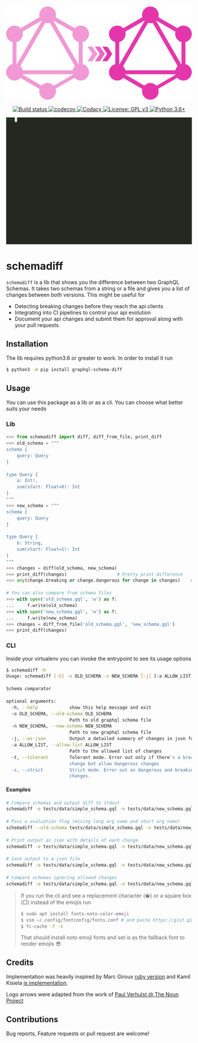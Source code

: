 <p align="center">
  <img src="https://raw.githubusercontent.com/Ambro17/graphql-schema-diff/master/images/logo.svg?sanitize=true" title="Logo">
</p>
<p align="center">
    <a href="https://travis-ci.com/Ambro17/graphql-schema-diff">
        <img alt="Build status" src="https://travis-ci.com/Ambro17/graphql-schema-diff.svg?branch=master">
    </a>
    <a href="https://codecov.io/gh/Ambro17/graphql-schema-diff">
        <img alt="codecov" src="https://codecov.io/gh/Ambro17/graphql-schema-diff/branch/master/graph/badge.svg">
    </a>
    <a href="https://www.codacy.com/manual/Ambro17/graphql-schema-diff?utm_source=github.com&amp;utm_medium=referral&amp;utm_content=Ambro17/graphql-schema-diff&amp;utm_campaign=Badge_Grade">
        <img alt="Codacy" src="https://api.codacy.com/project/badge/Grade/4e998e6c1f71468a93d0a34a41b554bb">
    </a>
    <a href="https://www.gnu.org/licenses/gpl-3.0">
        <img alt="License: GPL v3" src="https://img.shields.io/badge/License-GPLv3-blue.svg">
    </a>
    <a href="https://www.python.org/downloads/release/python-360/">
        <img alt="Python 3.6+" src="https://img.shields.io/badge/Python-3.6+-blue.svg">
    </a>
</p>
<p align="center">
  <img src="https://raw.githubusercontent.com/Ambro17/graphql-schema-diff/animations/images/usage.gif" title="Usage">
</p>

# schemadiff
`schemadiff` is a lib that shows you the difference between two GraphQL Schemas.
It takes two schemas from a string or a file and gives you a list of changes between both versions.
This might be useful for
*  Detecting breaking changes before they reach the api clients
*  Integrating into CI pipelines to control your api evolution
*  Document your api changes and submit them for approval along with your pull requests.

## Installation
The lib requires python3.6 or greater to work. In order to install it run
```bash
$ python3 -m pip install graphql-schema-diff
```

## Usage
You can use this package as a lib or as a cli. You can choose what better suits your needs

### Lib
```python
>>> from schemadiff import diff, diff_from_file, print_diff
>>> old_schema = """
schema {
    query: Query
} 

type Query {
    a: Int!,
    sum(start: Float=0): Int
}
"""
>>> new_schema = """
schema {
    query: Query
} 

type Query {
    b: String,
    sum(start: Float=1): Int
}
"""
>>> changes = diff(old_schema, new_schema)
>>> print_diff(changes)                   # Pretty print difference
>>> any(change.breaking or change.dangerous for change in changes)    # Check if there was any breaking or dangerous change

# You can also compare from schema files
>>> with open('old_schema.gql', 'w') as f:
...     f.write(old_schema)
>>> with open('new_schema.gql', 'w') as f:
...     f.write(new_schema)
>>> changes = diff_from_file('old_schema.gql', 'new_schema.gql')
>>> print_diff(changes)
```
### CLI
Inside your virtualenv you can invoke the entrypoint to see its usage options
```bash
$ schemadiff -h
Usage: schemadiff [-h] -o OLD_SCHEMA -n NEW_SCHEMA [-j] [-a ALLOW_LIST] [-t] [-s]

Schema comparator

optional arguments:
  -h, --help            show this help message and exit
  -o OLD_SCHEMA, --old-schema OLD_SCHEMA
                        Path to old graphql schema file
  -n NEW_SCHEMA, --new-schema NEW_SCHEMA
                        Path to new graphql schema file
  -j, --as-json         Output a detailed summary of changes in json format
  -a ALLOW_LIST, --allow-list ALLOW_LIST
                        Path to the allowed list of changes
  -t, --tolerant        Tolerant mode. Error out only if there's a breaking
                        change but allow dangerous changes
  -s, --strict          Strict mode. Error out on dangerous and breaking
                        changes.
```
#### Examples
```bash
# Compare schemas and output diff to stdout
schemadiff -o tests/data/simple_schema.gql -n tests/data/new_schema.gql`

# Pass a evaluation flag (mixing long arg name and short arg name)
schemadiff --old-schema tests/data/simple_schema.gql -n tests/data/new_schema.gql --strict`

# Print output as json with details of each change
schemadiff -o tests/data/simple_schema.gql -n tests/data/new_schema.gql --as-json

# Save output to a json file
schemadiff -o tests/data/simple_schema.gql -n tests/data/new_schema.gql --as-json > changes.json

# Compare schemas ignoring allowed changes
schemadiff -o tests/data/simple_schema.gql -n tests/data/new_schema.gql -a allowlist.json
```

>If you run the cli and see a replacement character (�) or a square box (□) instead of the emojis run
>```bash
>$ sudo apt install fonts-noto-color-emoji
>$ vim ~/.config/fontconfig/fonts.conf # and paste https://gist.github.com/Ambro17/80bce76d07a6eb74323db2ca9b887263
>$ fc-cache -f -v
>```
>That should install noto emoji fonts and set is as the fallback font to render emojis 😎

## Credits
Implementation was heavily inspired by Marc Giroux [ruby version](https://github.com/xuorig/graphql-schema_comparator) 
and Kamil Kisiela [js implementation](https://github.com/kamilkisiela/graphql-inspector).

Logo arrows were adapted from the work of [Paul Verhulst @ The Noun Project](https://thenounproject.com/paulverhulst/)

## Contributions
Bug reports, Feature requests or pull request are welcome!
